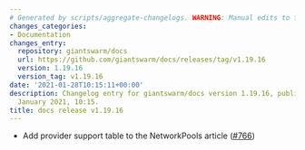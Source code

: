 ```yaml
---
# Generated by scripts/aggregate-changelogs. WARNING: Manual edits to this files will be overwritten.
changes_categories:
- Documentation
changes_entry:
  repository: giantswarm/docs
  url: https://github.com/giantswarm/docs/releases/tag/v1.19.16
  version: 1.19.16
  version_tag: v1.19.16
date: '2021-01-28T10:15:11+00:00'
description: Changelog entry for giantswarm/docs version 1.19.16, published on 28
  January 2021, 10:15.
title: docs release v1.19.16
---
```


- Add provider support table to the NetworkPools article ([#766](https://github.com/giantswarm/docs/pull/766))
